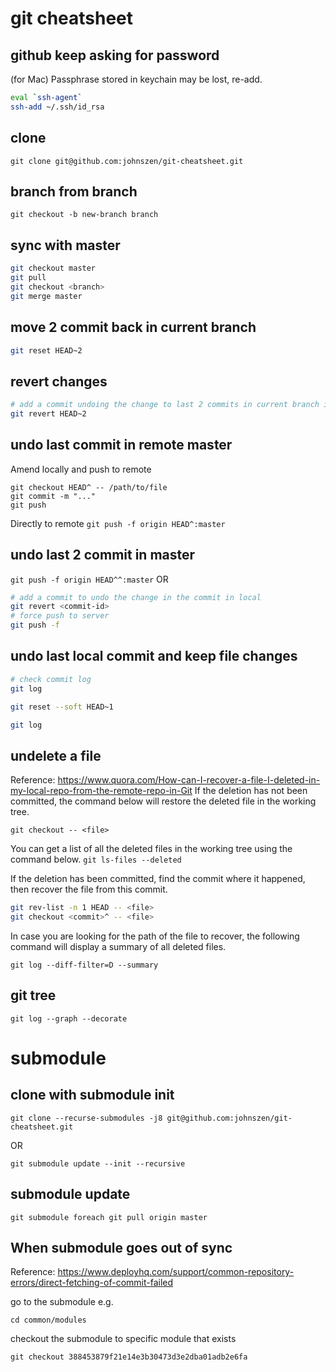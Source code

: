 # git cheatsheet

## github keep asking for password
(for Mac) Passphrase stored in keychain may be lost, re-add.
```bash
eval `ssh-agent`
ssh-add ~/.ssh/id_rsa
```

## clone
`git clone git@github.com:johnszen/git-cheatsheet.git`

## branch from branch
`git checkout -b new-branch branch`

## sync with master
```bash
git checkout master
git pull
git checkout <branch>
git merge master
 ```

## move 2 commit back in current branch
```bash
git reset HEAD~2
```

## revert changes
```bash
# add a commit undoing the change to last 2 commits in current branch in local
git revert HEAD~2
```

## undo last commit in remote master 
Amend locally and push to remote
```
git checkout HEAD^ -- /path/to/file
git commit -m "..."
git push
```

Directly to remote
`git push -f origin HEAD^:master`
## undo last 2 commit in master
`git push -f origin HEAD^^:master`
OR
```bash
# add a commit to undo the change in the commit in local
git revert <commit-id>
# force push to server
git push -f
```

## undo last local commit and keep file changes
```bash
# check commit log
git log

git reset --soft HEAD~1

git log
```

## undelete a file
Reference: https://www.quora.com/How-can-I-recover-a-file-I-deleted-in-my-local-repo-from-the-remote-repo-in-Git
If the deletion has not been committed, the command below will restore the deleted file in the working tree.

`git checkout -- <file>`

You can get a list of all the deleted files in the working tree using the command below.
`git ls-files --deleted`

If the deletion has been committed, find the commit where it happened, then recover the file from this commit.
```bash
git rev-list -n 1 HEAD -- <file>
git checkout <commit>^ -- <file>
```

In case you are looking for the path of the file to recover, the following command will display a summary of all deleted files.

`git log --diff-filter=D --summary`

## git tree
`git log --graph --decorate`
 
# submodule

## clone with submodule init
`git clone --recurse-submodules -j8 git@github.com:johnszen/git-cheatsheet.git`

OR

`git submodule update --init --recursive`

## submodule update
`git submodule foreach git pull origin master`

## When submodule goes out of sync
Reference: https://www.deployhq.com/support/common-repository-errors/direct-fetching-of-commit-failed

go to the submodule e.g.

`cd common/modules`

checkout the submodule to specific module that exists

`git checkout 388453879f21e14e3b30473d3e2dba01adb2e6fa`
